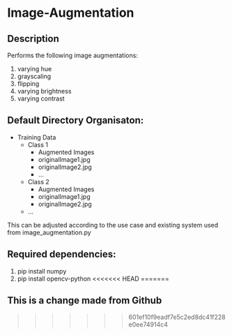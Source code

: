# Image-Augmentation

## Description

Performs the following image augmentations:

1. varying hue
2. grayscaling
3. flipping
4. varying brightness
5. varying contrast

## Default Directory Organisaton:

- Training Data
  - Class 1
    - Augmented Images
    - originalImage1.jpg
    - originalImage2.jpg
    - ...
  - Class 2
    - Augmented Images
    - originalImage1.jpg
    - originalImage2.jpg
  - ...

This can be adjusted according to the use case and existing system used from image_augmentation.py

## Required dependencies:

1. pip install numpy
2. pip install opencv-python
<<<<<<< HEAD
=======

## This is a change made from Github
>>>>>>> 601ef10f9eadf7e5c2ed8dc41f228e0ee74914c4

